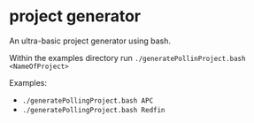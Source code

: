 # project generator

An ultra-basic project generator using bash.

Within the examples directory run `./generatePollinProject.bash <NameOfProject>`

Examples:

* `./generatePollingProject.bash APC`
* `./generatePollingProject.bash Redfin`